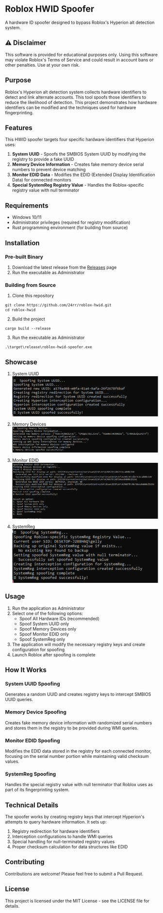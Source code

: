 # Roblox HWID Spoofer

A hardware ID spoofer designed to bypass Roblox's Hyperion alt detection system.

## ⚠️ Disclaimer

This software is provided for educational purposes only. Using this software may violate Roblox's Terms of Service and could result in account bans or other penalties. Use at your own risk.

## Purpose

Roblox's Hyperion alt detection system collects hardware identifiers to detect and link alternate accounts. This tool spoofs those identifiers to reduce the likelihood of detection. This project demonstrates how hardware identifiers can be modified and the techniques used for hardware fingerprinting.

## Features

This HWID spoofer targets four specific hardware identifiers that Hyperion uses:

1. **System UUID** - Spoofs the SMBIOS System UUID by modifying the registry to provide a fake UUID
2. **Memory Device Information** - Creates fake memory device serial numbers to prevent device matching
3. **Monitor EDID Data** - Modifies the EDID (Extended Display Identification Data) for connected monitors
4. **Special SystemReg Registry Value** - Handles the Roblox-specific registry value with null terminator

## Requirements

- Windows 10/11
- Administrator privileges (required for registry modification)
- Rust programming environment (for building from source)

## Installation

### Pre-built Binary

1. Download the latest release from the [Releases](https://github.com/24rr/roblox-hwid/releases) page
2. Run the executable as Administrator

### Building from Source

1. Clone this repository
```
git clone https://github.com/24rr/roblox-hwid.git
cd roblox-hwid
```

2. Build the project
```
cargo build --release
```

3. Run the executable as Administrator
```
.\target\release\roblox-hwid-spoofer.exe
```

## Showcase

1. System UUID
![](assets/system-uuid.png)

2. Memory Devices
![](assets/memory-device.png)

3. Monitor EDID
![](assets/monitor-edid.png)

4. SystemReg
![](assets/system-reg.png)

## Usage

1. Run the application as Administrator
2. Select one of the following options:
   - Spoof All Hardware IDs (recommended)
   - Spoof System UUID only
   - Spoof Memory Devices only
   - Spoof Monitor EDID only
   - Spoof SystemReg only
3. The application will modify the necessary registry keys and create configuration for spoofing
4. Launch Roblox after spoofing is complete

## How It Works

### System UUID Spoofing

Generates a random UUID and creates registry keys to intercept SMBIOS UUID queries.

### Memory Device Spoofing

Creates fake memory device information with randomized serial numbers and stores them in the registry to be provided during WMI queries.

### Monitor EDID Spoofing

Modifies the EDID data stored in the registry for each connected monitor, focusing on the serial number portion while maintaining valid checksum values.

### SystemReg Spoofing

Handles the special registry value with null terminator that Roblox uses as part of its fingerprinting system.

## Technical Details

The spoofer works by creating registry keys that intercept Hyperion's attempts to query hardware information. It sets up:

1. Registry redirection for hardware identifiers
2. Interception configurations to handle WMI queries
3. Special handling for null-terminated registry values
4. Proper checksum calculation for data structures like EDID

## Contributing

Contributions are welcome! Please feel free to submit a Pull Request.

## License

This project is licensed under the MIT License - see the LICENSE file for details. 